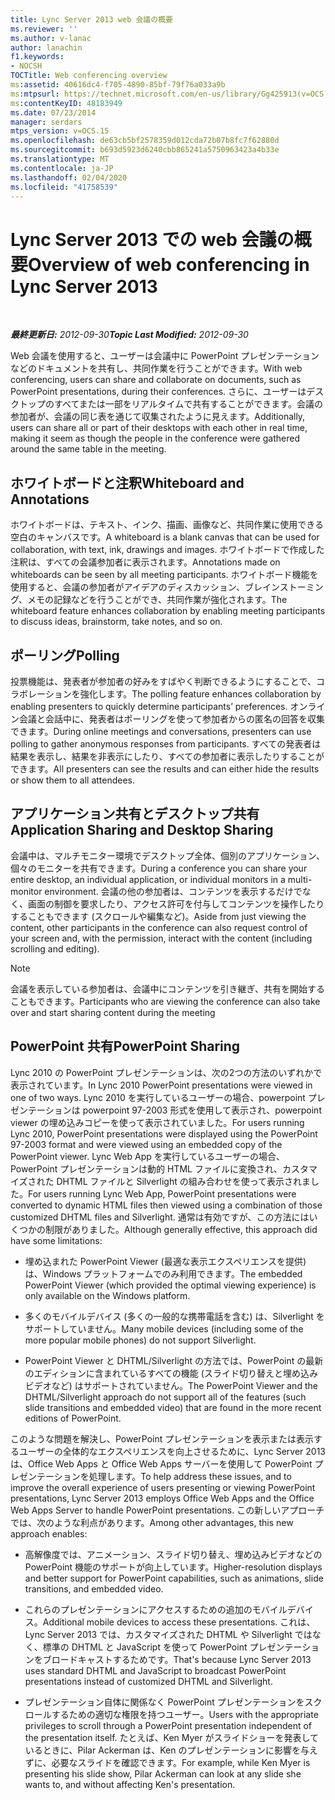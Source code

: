 ```yaml
---
title: Lync Server 2013 web 会議の概要
ms.reviewer: ''
ms.author: v-lanac
author: lanachin
f1.keywords:
- NOCSH
TOCTitle: Web conferencing overview
ms:assetid: 40616dc4-f705-4890-85bf-79f76a033a9b
ms:mtpsurl: https://technet.microsoft.com/en-us/library/Gg425913(v=OCS.15)
ms:contentKeyID: 48183949
ms.date: 07/23/2014
manager: serdars
mtps_version: v=OCS.15
ms.openlocfilehash: de63cb5bf2578359d012cda72b07b8fc7f62880d
ms.sourcegitcommit: b693d5923d6240cbb865241a5750963423a4b33e
ms.translationtype: MT
ms.contentlocale: ja-JP
ms.lasthandoff: 02/04/2020
ms.locfileid: "41758539"
---
```

<div data-xmlns="http://www.w3.org/1999/xhtml">

<div class="topic" data-xmlns="http://www.w3.org/1999/xhtml" data-msxsl="urn:schemas-microsoft-com:xslt" data-cs="http://msdn.microsoft.com/en-us/">

<div data-asp="http://msdn2.microsoft.com/asp">

# <a name="overview-of-web-conferencing-in-lync-server-2013"></a><span data-ttu-id="dff9b-102">Lync Server 2013 での web 会議の概要</span><span class="sxs-lookup"><span data-stu-id="dff9b-102">Overview of web conferencing in Lync Server 2013</span></span>

</div>

<div id="mainSection">

<div id="mainBody">

<span> </span>

<span data-ttu-id="dff9b-103">_**最終更新日:** 2012-09-30_</span><span class="sxs-lookup"><span data-stu-id="dff9b-103">_**Topic Last Modified:** 2012-09-30_</span></span>

<span data-ttu-id="dff9b-104">Web 会議を使用すると、ユーザーは会議中に PowerPoint プレゼンテーションなどのドキュメントを共有し、共同作業を行うことができます。</span><span class="sxs-lookup"><span data-stu-id="dff9b-104">With web conferencing, users can share and collaborate on documents, such as PowerPoint presentations, during their conferences.</span></span> <span data-ttu-id="dff9b-105">さらに、ユーザーはデスクトップのすべてまたは一部をリアルタイムで共有することができます。会議の参加者が、会議の同じ表を通じて収集されたように見えます。</span><span class="sxs-lookup"><span data-stu-id="dff9b-105">Additionally, users can share all or part of their desktops with each other in real time, making it seem as though the people in the conference were gathered around the same table in the meeting.</span></span>

<div>

## <a name="whiteboard-and-annotations"></a><span data-ttu-id="dff9b-106">ホワイトボードと注釈</span><span class="sxs-lookup"><span data-stu-id="dff9b-106">Whiteboard and Annotations</span></span>

<span data-ttu-id="dff9b-107">ホワイトボードは、テキスト、インク、描画、画像など、共同作業に使用できる空白のキャンバスです。</span><span class="sxs-lookup"><span data-stu-id="dff9b-107">A whiteboard is a blank canvas that can be used for collaboration, with text, ink, drawings and images.</span></span> <span data-ttu-id="dff9b-108">ホワイトボードで作成した注釈は、すべての会議参加者に表示されます。</span><span class="sxs-lookup"><span data-stu-id="dff9b-108">Annotations made on whiteboards can be seen by all meeting participants.</span></span> <span data-ttu-id="dff9b-109">ホワイトボード機能を使用すると、会議の参加者がアイデアのディスカッション、ブレインストーミング、メモの記録などを行うことができ、共同作業が強化されます。</span><span class="sxs-lookup"><span data-stu-id="dff9b-109">The whiteboard feature enhances collaboration by enabling meeting participants to discuss ideas, brainstorm, take notes, and so on.</span></span>

</div>

<div>

## <a name="polling"></a><span data-ttu-id="dff9b-110">ポーリング</span><span class="sxs-lookup"><span data-stu-id="dff9b-110">Polling</span></span>

<span data-ttu-id="dff9b-111">投票機能は、発表者が参加者の好みをすばやく判断できるようにすることで、コラボレーションを強化します。</span><span class="sxs-lookup"><span data-stu-id="dff9b-111">The polling feature enhances collaboration by enabling presenters to quickly determine participants’ preferences.</span></span> <span data-ttu-id="dff9b-112">オンライン会議と会話中に、発表者はポーリングを使って参加者からの匿名の回答を収集できます。</span><span class="sxs-lookup"><span data-stu-id="dff9b-112">During online meetings and conversations, presenters can use polling to gather anonymous responses from participants.</span></span> <span data-ttu-id="dff9b-113">すべての発表者は結果を表示し、結果を非表示にしたり、すべての参加者に表示したりすることができます。</span><span class="sxs-lookup"><span data-stu-id="dff9b-113">All presenters can see the results and can either hide the results or show them to all attendees.</span></span>

</div>

<div>

## <a name="application-sharing-and-desktop-sharing"></a><span data-ttu-id="dff9b-114">アプリケーション共有とデスクトップ共有</span><span class="sxs-lookup"><span data-stu-id="dff9b-114">Application Sharing and Desktop Sharing</span></span>

<span data-ttu-id="dff9b-115">会議中は、マルチモニター環境でデスクトップ全体、個別のアプリケーション、個々のモニターを共有できます。</span><span class="sxs-lookup"><span data-stu-id="dff9b-115">During a conference you can share your entire desktop, an individual application, or individual monitors in a multi-monitor environment.</span></span> <span data-ttu-id="dff9b-116">会議の他の参加者は、コンテンツを表示するだけでなく、画面の制御を要求したり、アクセス許可を付与してコンテンツを操作したりすることもできます (スクロールや編集など)。</span><span class="sxs-lookup"><span data-stu-id="dff9b-116">Aside from just viewing the content, other participants in the conference can also request control of your screen and, with the permission, interact with the content (including scrolling and editing).</span></span>

<div>


> [!NOTE]  
> <span data-ttu-id="dff9b-117">会議を表示している参加者は、会議中にコンテンツを引き継ぎ、共有を開始することもできます。</span><span class="sxs-lookup"><span data-stu-id="dff9b-117">Participants who are viewing the conference can also take over and start sharing content during the meeting</span></span>



</div>

</div>

<div>

## <a name="powerpoint-sharing"></a><span data-ttu-id="dff9b-118">PowerPoint 共有</span><span class="sxs-lookup"><span data-stu-id="dff9b-118">PowerPoint Sharing</span></span>

<span data-ttu-id="dff9b-119">Lync 2010 の PowerPoint プレゼンテーションは、次の2つの方法のいずれかで表示されています。</span><span class="sxs-lookup"><span data-stu-id="dff9b-119">In Lync 2010 PowerPoint presentations were viewed in one of two ways.</span></span> <span data-ttu-id="dff9b-120">Lync 2010 を実行しているユーザーの場合、powerpoint プレゼンテーションは powerpoint 97-2003 形式を使用して表示され、powerpoint viewer の埋め込みコピーを使って表示されていました。</span><span class="sxs-lookup"><span data-stu-id="dff9b-120">For users running Lync 2010, PowerPoint presentations were displayed using the PowerPoint 97-2003 format and were viewed using an embedded copy of the PowerPoint viewer.</span></span> <span data-ttu-id="dff9b-121">Lync Web App を実行しているユーザーの場合、PowerPoint プレゼンテーションは動的 HTML ファイルに変換され、カスタマイズされた DHTML ファイルと Silverlight の組み合わせを使って表示されました。</span><span class="sxs-lookup"><span data-stu-id="dff9b-121">For users running Lync Web App, PowerPoint presentations were converted to dynamic HTML files then viewed using a combination of those customized DHTML files and Silverlight.</span></span> <span data-ttu-id="dff9b-122">通常は有効ですが、この方法にはいくつかの制限がありました。</span><span class="sxs-lookup"><span data-stu-id="dff9b-122">Although generally effective, this approach did have some limitations:</span></span>

  - <span data-ttu-id="dff9b-123">埋め込まれた PowerPoint Viewer (最適な表示エクスペリエンスを提供) は、Windows プラットフォームでのみ利用できます。</span><span class="sxs-lookup"><span data-stu-id="dff9b-123">The embedded PowerPoint Viewer (which provided the optimal viewing experience) is only available on the Windows platform.</span></span>

  - <span data-ttu-id="dff9b-124">多くのモバイルデバイス (多くの一般的な携帯電話を含む) は、Silverlight をサポートしていません。</span><span class="sxs-lookup"><span data-stu-id="dff9b-124">Many mobile devices (including some of the more popular mobile phones) do not support Silverlight.</span></span>

  - <span data-ttu-id="dff9b-125">PowerPoint Viewer と DHTML/Silverlight の方法では、PowerPoint の最新のエディションに含まれているすべての機能 (スライド切り替えと埋め込みビデオなど) はサポートされていません。</span><span class="sxs-lookup"><span data-stu-id="dff9b-125">The PowerPoint Viewer and the DHTML/Silverlight approach do not support all of the features (such slide transitions and embedded video) that are found in the more recent editions of PowerPoint.</span></span>

<span data-ttu-id="dff9b-126">このような問題を解決し、PowerPoint プレゼンテーションを表示または表示するユーザーの全体的なエクスペリエンスを向上させるために、Lync Server 2013 は、Office Web Apps と Office Web Apps サーバーを使用して PowerPoint プレゼンテーションを処理します。</span><span class="sxs-lookup"><span data-stu-id="dff9b-126">To help address these issues, and to improve the overall experience of users presenting or viewing PowerPoint presentations, Lync Server 2013 employs Office Web Apps and the Office Web Apps Server to handle PowerPoint presentations.</span></span> <span data-ttu-id="dff9b-127">この新しいアプローチでは、次のような利点があります。</span><span class="sxs-lookup"><span data-stu-id="dff9b-127">Among other advantages, this new approach enables:</span></span>

  - <span data-ttu-id="dff9b-128">高解像度では、アニメーション、スライド切り替え、埋め込みビデオなどの PowerPoint 機能のサポートが向上しています。</span><span class="sxs-lookup"><span data-stu-id="dff9b-128">Higher-resolution displays and better support for PowerPoint capabilities, such as animations, slide transitions, and embedded video.</span></span>

  - <span data-ttu-id="dff9b-129">これらのプレゼンテーションにアクセスするための追加のモバイルデバイス。</span><span class="sxs-lookup"><span data-stu-id="dff9b-129">Additional mobile devices to access these presentations.</span></span> <span data-ttu-id="dff9b-130">これは、Lync Server 2013 では、カスタマイズされた DHTML や Silverlight ではなく、標準の DHTML と JavaScript を使って PowerPoint プレゼンテーションをブロードキャストするためです。</span><span class="sxs-lookup"><span data-stu-id="dff9b-130">That's because Lync Server 2013 uses standard DHTML and JavaScript to broadcast PowerPoint presentations instead of customized DHTML and Silverlight.</span></span>

  - <span data-ttu-id="dff9b-131">プレゼンテーション自体に関係なく PowerPoint プレゼンテーションをスクロールするための適切な権限を持つユーザー。</span><span class="sxs-lookup"><span data-stu-id="dff9b-131">Users with the appropriate privileges to scroll through a PowerPoint presentation independent of the presentation itself.</span></span> <span data-ttu-id="dff9b-132">たとえば、Ken Myer がスライドショーを発表しているときに、Pilar Ackerman は、Ken のプレゼンテーションに影響を与えずに、必要なスライドを確認できます。</span><span class="sxs-lookup"><span data-stu-id="dff9b-132">For example, while Ken Myer is presenting his slide show, Pilar Ackerman can look at any slide she wants to, and without affecting Ken's presentation.</span></span>

</div>

</div>

<span> </span>

</div>

</div>

</div>

